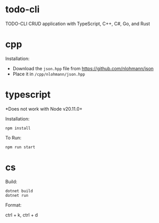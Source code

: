# todo-cli

TODO-CLI CRUD application with TypeScript, C++, C#, Go, and Rust

# cpp

Installation:

- Download the `json.hpp` file from https://github.com/nlohmann/json
- Place it in `/cpp/nlohmann/json.hpp`

# typescript

\*Does not work with Node v20.11.0+

Installation:

```
npm install
```

To Run:

```
npm run start
```

# cs

Build:

```
dotnet build
dotnet run
```

Format:

ctrl + k, ctrl + d
